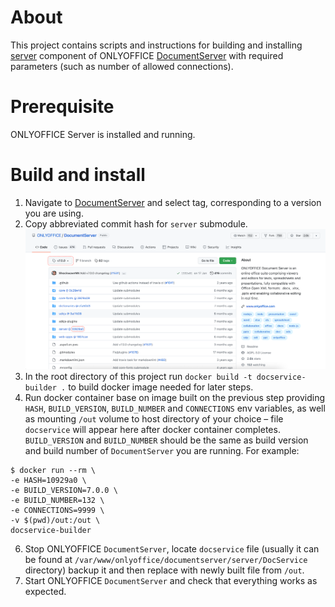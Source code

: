 # About
This project contains scripts and instructions for building and installing [server](https://github.com/ONLYOFFICE/server) component 
of ONLYOFFICE [DocumentServer](https://github.com/ONLYOFFICE/DocumentServer) with required parameters (such as number of allowed connections).

# Prerequisite
ONLYOFFICE Server is installed and running.

# Build and install
1. Navigate to [DocumentServer](https://github.com/ONLYOFFICE/DocumentServer) and select tag, corresponding to a version you are using.
2. Copy abbreviated commit hash for `server` submodule. ![illustration](illustration.png)
3. In the root directory of this project run `docker build -t docservice-builder .` to build docker image needed for later steps.
4. Run docker container base on image built on the previous step providing `HASH`, `BUILD_VERSION`, `BUILD_NUMBER` and `CONNECTIONS`
 env variables, as well as mounting `/out` volume to host directory of your choice &ndash; file `docservice` will appear here after docker container completes.
 `BUILD_VERSION` and `BUILD_NUMBER` should be the same as build version and build number of `DocumentServer` you are running. For example:
```
$ docker run --rm \
-e HASH=10929a0 \
-e BUILD_VERSION=7.0.0 \
-e BUILD_NUMBER=132 \
-e CONNECTIONS=9999 \
-v $(pwd)/out:/out \
docservice-builder
```
6. Stop ONLYOFFICE `DocumentServer`, locate `docservice` file (usually it can be found at `/var/www/onlyoffice/documentserver/server/DocService` directory)
 backup it and then replace with newly built file from `/out`.
7. Start ONLYOFFICE `DocumentServer` and check that everything works as expected.

